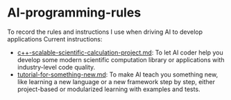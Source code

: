 # AI-programming-rules
To record the rules and instructions I use when driving AI to develop applications
Current instructions:
- [c++-scalable-scientific-calculation-project.md](c++-scalable-scientific-calculation-project.md): To let AI coder help you develop some modern scientific computation library or applications with industry-level code quality. 
- [tutorial-for-something-new.md](tutorial-for-something-new.md): To make AI teach you something new, like learning a new language or a new framework step by step, either project-based or modularized learning with examples and tests.
